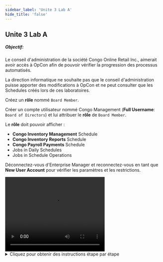 ```yaml
---
sidebar_label: 'Unite 3 Lab A'
hide_title: 'false'
---
```


## Unite 3 Lab A

##### Objectif:

Le conseil d'administration de la société Congo Online Retail Inc., aimerait avoir accès à OpCon afin de pouvoir vérifier la progression des processus automatisés.

La direction informatique ne souhaite pas que le conseil d'administration puisse apporter des modifications à OpCon et ne peut consulter que les Schedules créés lors de ces laboratoires.

Créez un **rôle** nommé ```Board Member```.

Créer un compte utilisateur nommé Congo Management (**Full Username**: ```Board of Directors```) et lui attribuer le **rôle** de ```Board Member```.

Le **rôle** doit pouvoir afficher :
  * **Congo Inventory Management** Schedule
  * **Congo Inventory Reports** Schedule
  * **Congo Payroll Payments** Schedule
  * Jobs in Daily Schedules
  * Jobs in Schedule Operations


Déconnectez-vous d'Enterprise Manager et reconnectez-vous en tant que **New User Account** pour vérifier les paramètres et les restrictions.

<div>
<video width="320" height="240" controls>
  <source src="videobasic/U3LabA.mp4" type="video/mp4"></source>
Your browser does not support the video tag.
</video>
</div>

<details>

<summary>Cliquez pour obtenir des instructions étape par étape</summary>

**Instructions de laboratoire** :  

* Créer un **rôle** nommé ```Board Member```
* Accordez les autorisations pour afficher les Schedules de laboratoire suivant :
    * **Congo Inventory Management**
    * **Congo Inventory Reports**
    * **Congo Payroll Payments**
* Créez un **User Account nommé** ```Congo Management```
* Donner un ***Full Username*** du ```Board of Directors```
* Changez le **password** en ```opconxps```
* Attribuer le rôle de ```Board Member``` au compte utilisateur **Congo Management**
* Le rôle de ```Board Member``` doit pouvoir afficher les Jobs dans les Daily Schedules
* Le rôle de ```Board Member``` doit pouvoir afficher les Jobs dans les opérations de Schedules
* Déconnectez-vous d'Enterprise Manager. En haut à gauche, choisissez **Enterprise Manager > Logout**
* Connectez-vous avec le new User account et le nouveau password
* Vérifiez que les autorisations sont exactes
* Les Jobs sont visibles dans la vue des opérations (operations view)
* Les modifications ne peuvent pas être apportées aux Jobs
* Déconnectez-vous et reconnectez-vous en laissant le **Username** et le **Password** vides

</details>